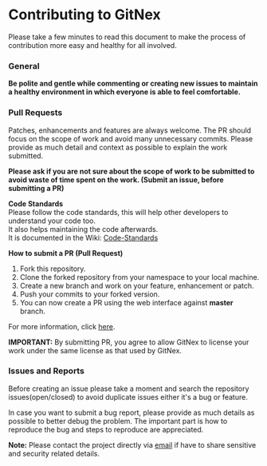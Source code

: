 # Contributing to GitNex

Please take a few minutes to read this document to make the process of contribution more easy and healthy for all involved.

### General
**Be polite and gentle while commenting or creating new issues to maintain a healthy environment in which __everyone__ is able to feel comfortable.**

### Pull Requests
Patches, enhancements and features are always welcome.
The PR should focus on the scope of work and avoid many unnecessary commits.
Please provide as much detail and context as possible to explain the work submitted.

**Please ask if you are not sure about the scope of work to be submitted to avoid waste of time spent on the work. (Submit an issue, before submitting a PR)**

**Code Standards**  
Please follow the code standards, this will help other developers to understand your code too.  
It also helps maintaining the code afterwards.  
It is documented in the Wiki: [Code-Standards](https://codeberg.org/gitnex/GitNex/wiki/Code-Standards)

**How to submit a PR (Pull Request)**  
1. Fork this repository.
2. Clone the forked repository from your namespace to your local machine.
3. Create a new branch and work on your feature, enhancement or patch.
4. Push your commits to your forked version.
5. You can now create a PR using the web interface against **master** branch.

For more information, click [here](http://makeapullrequest.com/).

**IMPORTANT:** By submitting PR, you agree to allow GitNex to license your work under the same license as that used by GitNex.

### Issues and Reports

Before creating an issue please take a moment and search the repository issues(open/closed) to avoid duplicate issues either it's a bug or feature.

In case you want to submit a bug report, please provide as much details as possible to better debug the problem. The important part is how to reproduce the bug and steps to reproduce are appreciated.

**Note:** Please contact the project directly via [email](mailto:gitnex@swatian.com) if have to share sensitive and security related details.
